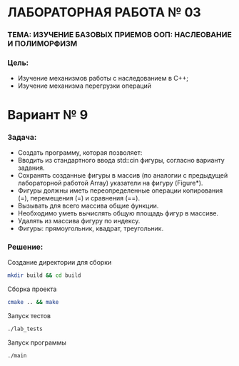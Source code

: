 # ЛАБОРАТОРНАЯ РАБОТА № 03

### ТЕМА: ИЗУЧЕНИЕ БАЗОВЫХ ПРИЕМОВ ООП: НАСЛЕОВАНИЕ И ПОЛИМОРФИЗМ

### Цель:
- Изучение механизмов работы с наследованием в С++;
- Изучение механизма перегрузки операций

# Вариант № 9
### Задача:
- Создать программу, которая позволяет:
- Вводить из стандартного ввода std::cin фигуры, согласно варианту задания.
- Сохранять созданные фигуры в массив (по аналогии с предыдущей лабораторной работой Array) указатели на фигуру (Figure*).
- Фигуры должны иметь переопределенные операции копирования (=), перемещения (=) и сравнения (==).
- Вызывать для всего массива общие функции.
- Необходимо уметь вычислять общую площадь фигур в массиве.
- Удалять из массива фигуру по индексу.
- Фигуры: прямоугольник, квадрат, треугольник.

### Решение:
Создание директории для сборки
```bash
mkdir build && cd build 
```

Сборка проекта
```bash
cmake .. && make
```

Запуск тестов
```bash
./lab_tests
```

Запуск программы
```bash
./main
```